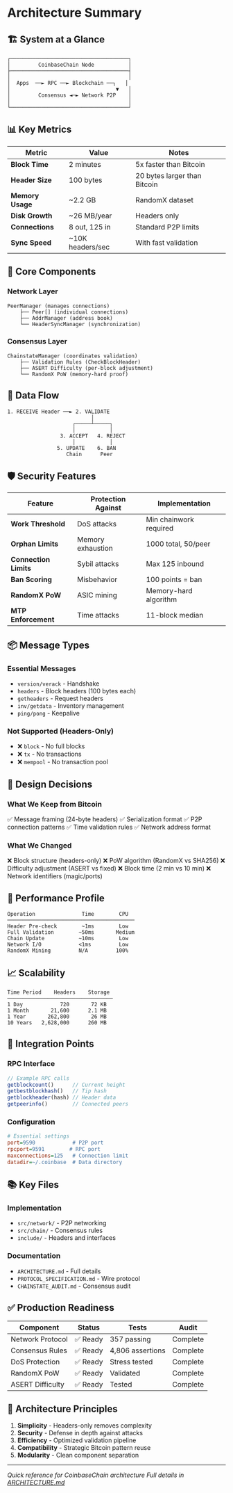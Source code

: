 # Architecture Summary

## 🏗️ System at a Glance

```
┌──────────────────────────────────────┐
│         CoinbaseChain Node           │
├──────────────────────────────────────┤
│                                      │
│  Apps  ──► RPC ──► Blockchain ──┐   │
│                                  ▼   │
│         Consensus ◄─► Network P2P    │
│                                      │
└──────────────────────────────────────┘
```

## 📊 Key Metrics

| Metric | Value | Notes |
|--------|-------|-------|
| **Block Time** | 2 minutes | 5x faster than Bitcoin |
| **Header Size** | 100 bytes | 20 bytes larger than Bitcoin |
| **Memory Usage** | ~2.2 GB | RandomX dataset |
| **Disk Growth** | ~26 MB/year | Headers only |
| **Connections** | 8 out, 125 in | Standard P2P limits |
| **Sync Speed** | ~10K headers/sec | With fast validation |

## 🔧 Core Components

### Network Layer
```
PeerManager (manages connections)
    ├── Peer[] (individual connections)
    ├── AddrManager (address book)
    └── HeaderSyncManager (synchronization)
```

### Consensus Layer
```
ChainstateManager (coordinates validation)
    ├── Validation Rules (CheckBlockHeader)
    ├── ASERT Difficulty (per-block adjustment)
    └── RandomX PoW (memory-hard proof)
```

## 🔄 Data Flow

```
1. RECEIVE Header ──► 2. VALIDATE
                           │
                     ┌─────┴─────┐
                     │           │
                 3. ACCEPT   4. REJECT
                     │           │
                5. UPDATE    6. BAN
                   Chain      Peer
```

## 🛡️ Security Features

| Feature | Protection Against | Implementation |
|---------|-------------------|----------------|
| **Work Threshold** | DoS attacks | Min chainwork required |
| **Orphan Limits** | Memory exhaustion | 1000 total, 50/peer |
| **Connection Limits** | Sybil attacks | Max 125 inbound |
| **Ban Scoring** | Misbehavior | 100 points = ban |
| **RandomX PoW** | ASIC mining | Memory-hard algorithm |
| **MTP Enforcement** | Time attacks | 11-block median |

## 📦 Message Types

### Essential Messages
- `version/verack` - Handshake
- `headers` - Block headers (100 bytes each)
- `getheaders` - Request headers
- `inv/getdata` - Inventory management
- `ping/pong` - Keepalive

### Not Supported (Headers-Only)
- ❌ `block` - No full blocks
- ❌ `tx` - No transactions
- ❌ `mempool` - No transaction pool

## 🎯 Design Decisions

### What We Keep from Bitcoin
✅ Message framing (24-byte headers)
✅ Serialization format
✅ P2P connection patterns
✅ Time validation rules
✅ Network address format

### What We Changed
❌ Block structure (headers-only)
❌ PoW algorithm (RandomX vs SHA256)
❌ Difficulty adjustment (ASERT vs fixed)
❌ Block time (2 min vs 10 min)
❌ Network identifiers (magic/ports)

## 🚀 Performance Profile

```
Operation               Time        CPU
─────────────────────────────────────────
Header Pre-check        ~1ms        Low
Full Validation        ~50ms       Medium
Chain Update           ~10ms        Low
Network I/O            <1ms         Low
RandomX Mining         N/A         100%
```

## 📈 Scalability

```
Time Period    Headers    Storage
──────────────────────────────────
1 Day            720       72 KB
1 Month       21,600      2.1 MB
1 Year       262,800       26 MB
10 Years   2,628,000      260 MB
```

## 🔌 Integration Points

### RPC Interface
```javascript
// Example RPC calls
getblockcount()      // Current height
getbestblockhash()   // Tip hash
getblockheader(hash) // Header data
getpeerinfo()        // Connected peers
```

### Configuration
```ini
# Essential settings
port=9590            # P2P port
rpcport=9591        # RPC port
maxconnections=125   # Connection limit
datadir=~/.coinbase  # Data directory
```

## 📚 Key Files

### Implementation
- `src/network/` - P2P networking
- `src/chain/` - Consensus rules
- `include/` - Headers and interfaces

### Documentation
- `ARCHITECTURE.md` - Full details
- `PROTOCOL_SPECIFICATION.md` - Wire protocol
- `CHAINSTATE_AUDIT.md` - Consensus audit

## ✅ Production Readiness

| Component | Status | Tests | Audit |
|-----------|--------|-------|-------|
| Network Protocol | ✅ Ready | 357 passing | Complete |
| Consensus Rules | ✅ Ready | 4,806 assertions | Complete |
| DoS Protection | ✅ Ready | Stress tested | Complete |
| RandomX PoW | ✅ Ready | Validated | Complete |
| ASERT Difficulty | ✅ Ready | Tested | Complete |

## 🎨 Architecture Principles

1. **Simplicity** - Headers-only removes complexity
2. **Security** - Defense in depth against attacks
3. **Efficiency** - Optimized validation pipeline
4. **Compatibility** - Strategic Bitcoin pattern reuse
5. **Modularity** - Clean component separation

---

*Quick reference for CoinbaseChain architecture*
*Full details in [ARCHITECTURE.md](ARCHITECTURE.md)*
